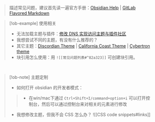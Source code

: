 > 描述常见问题，建议首先读一遍官方手册：[Obsidian Help](https://help.obsidian.md/Index) | [GitLab Flavored Markdown](https://docs.gitlab.com/ee/user/markdown.html)

> [!ob-example] 使用相关
> - 无法加载主题与插件：[修改 DNS 实现访问主题与插件社区](https://github.com/obsidianzh/forum/discussions/25) 
> - 我想尝试不同的主题，有没有什么推荐的？ 
> - 其它主题：[Discordian Theme](https://forum.obsidian.md/t/discordian-theme/10880) |  [California Coast Theme](https://forum.obsidian.md/t/california-coast-theme/10399) | [Cybertron theme](https://forum.obsidian.md/t/cybertron-theme-cyber-lyt/1227)
> - 块引用怎么使用：用 `![[常见问题列表#^82a323]]` 可创建块引用。


</br>

> [!ob-note] 主题定制
> - 如何打开 obsidian 的开发者模式：
> > - 在win/mac下通过 `Ctrl+Shift+I/command+option+i` 可以打开控制台，然后可以通过控制台来对相关的元素进行修改	
> - 我想修改主题，但我不会 CSS 怎么办？ ![[CSS code snippets#links]]


